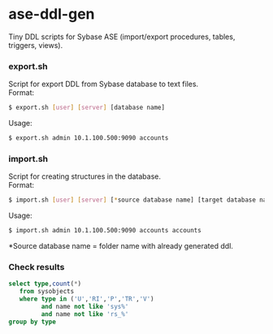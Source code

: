 # ase-ddl-gen
Tiny DDL scripts for Sybase ASE (import/export procedures, tables, triggers, views).

### export.sh
Script for export DDL from Sybase database to text files.
<br/>Format:
```sh
$ export.sh [user] [server] [database name]
```
Usage:
```sh
$ export.sh admin 10.1.100.500:9090 accounts
```

### import.sh
Script for creating structures in the database.
<br/>Format:
```sh
$ import.sh [user] [server] [*source database name] [target database name]
```
Usage:
```sh
$ import.sh admin 10.1.100.500:9090 accounts accounts
```
*Source database name = folder name with already generated ddl.

### Check results
```sql
select type,count(*) 
   from sysobjects 
   where type in ('U','RI','P','TR','V')
         and name not like 'sys%' 
         and name not like 'rs_%'
group by type

```

